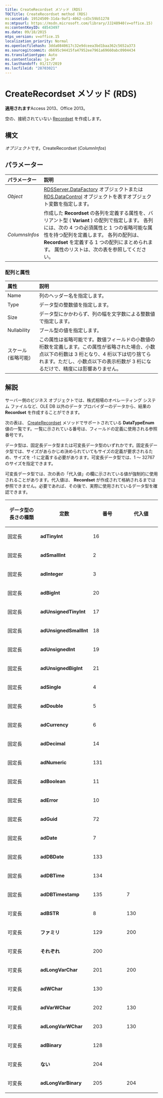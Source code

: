 ```yaml
---
title: CreateRecordset メソッド (RDS)
TOCTitle: CreateRecordset method (RDS)
ms:assetid: 19524509-31da-9af1-4062-cd3c59b51278
ms:mtpsurl: https://msdn.microsoft.com/library/JJ248940(v=office.15)
ms:contentKeyID: 48543497
ms.date: 09/18/2015
mtps_version: v=office.15
localization_priority: Normal
ms.openlocfilehash: 3dda0840617c32e9dceea3bd1baa362c5652a373
ms.sourcegitcommit: d6695c94415fa47952ee7961a69660abc0904434
ms.translationtype: Auto
ms.contentlocale: ja-JP
ms.lasthandoff: 01/17/2019
ms.locfileid: "28703021"
---
```

# <a name="createrecordset-method-rds"></a>CreateRecordset メソッド (RDS)

**適用されます**Access 2013、Office 2013。

空の、接続されていない [Recordset](recordset-object-ado.md) を作成します。

## <a name="syntax"></a>構文

*オブジェクト*です。CreateRecordset (*ColumnInfos*)

## <a name="parameters"></a>パラメーター

|パラメーター|説明|
|:--------|:----------|
|*Object* |[RDSServer.DataFactory](datafactory-object-rdsserver.md) オブジェクトまたは [RDS.DataControl](datacontrol-object-rds.md) オブジェクトを表すオブジェクト変数を指定します。|
|*ColumnsInfos* |作成した **Recordset** の各列を定義する属性を、バリアント型 ( **Variant** ) の配列で指定します。 各列には、次の 4 つの必須属性と 1 つの省略可能な属性を持つ配列を定義します。 各列の配列は、 **Recordset** を定義する 1 つの配列にまとめられます。 属性のリストは、次の表を参照してください。|

### <a name="variant-array-attributes"></a>配列と属性

|属性|説明|
|:--------|:----------|
|Name |列のヘッダー名を指定します。|
|Type |データ型の整数値を指定します。|
|Size |データ型にかかわらず、列の幅を文字数による整数値で指定します。|
|Nullability |ブール型の値を指定します。|
|スケール (省略可能) |この属性は省略可能です。数値フィールドの小数値の桁数を定義します。この属性が省略された場合、小数点以下の桁数は 3 桁となり、4 桁以下は切り捨てられます。ただし、小数点以下の表示桁数が 3 桁になるだけで、精度には影響ありません。|

## <a name="remarks"></a>解説

サーバー側のビジネス オブジェクトでは、株式相場のオペレーティング システム ファイルなど、OLE DB 以外のデータ プロバイダーのデータから、結果の **Recordset** を作成することができます。

次の表は、 [CreateRecordset](datatypeenum.md) メソッドでサポートされている **DataTypeEnum** 値の一覧です。一覧に示されている番号は、フィールドの定義に使用される参照番号です。

データ型は、固定長データ型または可変長データ型のいずれかです。固定長データ型では、サイズがあらかじめ決められていてもサイズの定義が要求されるため、サイズを -1 に定義する必要があります。可変長データ型では、1 ～ 32767 のサイズを指定できます。

可変長データ型では、次の表の「代入値」の欄に示されている値が強制的に使用されることがあります。代入値は、 **Recordset** が作成されて格納されるまでは参照できません。必要であれば、その後で、実際に使用されているデータ型を確認できます。

<table>
<colgroup>
<col style="width: 25%" />
<col style="width: 25%" />
<col style="width: 25%" />
<col style="width: 25%" />
</colgroup>
<thead>
<tr class="header">
<th><p>データ型の長さの種類</p></th>
<th><p>定数</p></th>
<th><p>番号</p></th>
<th><p>代入値</p></th>
</tr>
</thead>
<tbody>
<tr class="odd">
<td><p>固定長</p></td>
<td><p><strong>adTinyInt</strong></p></td>
<td><p>16</p></td>
<td><p></p></td>
</tr>
<tr class="even">
<td><p>固定長</p></td>
<td><p><strong>adSmallInt</strong></p></td>
<td><p>2</p></td>
<td><p></p></td>
</tr>
<tr class="odd">
<td><p>固定長</p></td>
<td><p><strong>adInteger</strong></p></td>
<td><p>3</p></td>
<td><p></p></td>
</tr>
<tr class="even">
<td><p>固定長</p></td>
<td><p><strong>adBigInt</strong></p></td>
<td><p>20</p></td>
<td><p></p></td>
</tr>
<tr class="odd">
<td><p>固定長</p></td>
<td><p><strong>adUnsignedTinyInt</strong></p></td>
<td><p>17</p></td>
<td><p></p></td>
</tr>
<tr class="even">
<td><p>固定長</p></td>
<td><p><strong>adUnsignedSmallInt</strong></p></td>
<td><p>18</p></td>
<td><p></p></td>
</tr>
<tr class="odd">
<td><p>固定長</p></td>
<td><p><strong>adUnsignedInt</strong></p></td>
<td><p>19</p></td>
<td><p></p></td>
</tr>
<tr class="even">
<td><p>固定長</p></td>
<td><p><strong>adUnsignedBigInt</strong></p></td>
<td><p>21</p></td>
<td><p></p></td>
</tr>
<tr class="odd">
<td><p>固定長</p></td>
<td><p><strong>adSingle</strong></p></td>
<td><p>4</p></td>
<td><p></p></td>
</tr>
<tr class="even">
<td><p>固定長</p></td>
<td><p><strong>adDouble</strong></p></td>
<td><p>5</p></td>
<td><p></p></td>
</tr>
<tr class="odd">
<td><p>固定長</p></td>
<td><p><strong>adCurrency</strong></p></td>
<td><p>6</p></td>
<td><p></p></td>
</tr>
<tr class="even">
<td><p>固定長</p></td>
<td><p><strong>adDecimal</strong></p></td>
<td><p>14</p></td>
<td><p></p></td>
</tr>
<tr class="odd">
<td><p>固定長</p></td>
<td><p><strong>adNumeric</strong></p></td>
<td><p>131</p></td>
<td><p></p></td>
</tr>
<tr class="even">
<td><p>固定長</p></td>
<td><p><strong>adBoolean</strong></p></td>
<td><p>11</p></td>
<td><p></p></td>
</tr>
<tr class="odd">
<td><p>固定長</p></td>
<td><p><strong>adError</strong></p></td>
<td><p>10</p></td>
<td><p></p></td>
</tr>
<tr class="even">
<td><p>固定長</p></td>
<td><p><strong>adGuid</strong></p></td>
<td><p>72</p></td>
<td><p></p></td>
</tr>
<tr class="odd">
<td><p>固定長</p></td>
<td><p><strong>adDate</strong></p></td>
<td><p>7</p></td>
<td><p></p></td>
</tr>
<tr class="even">
<td><p>固定長</p></td>
<td><p><strong>adDBDate</strong></p></td>
<td><p>133</p></td>
<td><p></p></td>
</tr>
<tr class="odd">
<td><p>固定長</p></td>
<td><p><strong>adDBTime</strong></p></td>
<td><p>134</p></td>
<td><p></p></td>
</tr>
<tr class="even">
<td><p>固定長</p></td>
<td><p><strong>adDBTimestamp</strong></p></td>
<td><p> 
135 
</p></td>
<td><p>7</p></td>
</tr>
<tr class="odd">
<td><p>可変長</p></td>
<td><p><strong>adBSTR</strong></p></td>
<td><p>8</p></td>
<td><p>130</p></td>
</tr>
<tr class="even">
<td><p>可変長</p></td>
<td><p><strong>ファミリ</strong></p></td>
<td><p> 
129 
</p></td>
<td><p> 
200 
</p></td>
</tr>
<tr class="odd">
<td><p>可変長</p></td>
<td><p><strong>それぞれ</strong></p></td>
<td><p> 
200 
</p></td>
<td><p></p></td>
</tr>
<tr class="even">
<td><p>可変長</p></td>
<td><p><strong>adLongVarChar</strong></p></td>
<td><p>201</p></td>
<td><p> 
200 
</p></td>
</tr>
<tr class="odd">
<td><p>可変長</p></td>
<td><p><strong>adWChar</strong></p></td>
<td><p>130</p></td>
<td><p></p></td>
</tr>
<tr class="even">
<td><p>可変長</p></td>
<td><p><strong>adVarWChar</strong></p></td>
<td><p>202</p></td>
<td><p>130</p></td>
</tr>
<tr class="odd">
<td><p>可変長</p></td>
<td><p><strong>adLongVarWChar</strong></p></td>
<td><p>203</p></td>
<td><p>130</p></td>
</tr>
<tr class="even">
<td><p>可変長</p></td>
<td><p><strong>adBinary</strong></p></td>
<td><p> 
128 
</p></td>
<td><p></p></td>
</tr>
<tr class="odd">
<td><p>可変長</p></td>
<td><p><strong>ない</strong></p></td>
<td><p>204</p></td>
<td><p></p></td>
</tr>
<tr class="even">
<td><p>可変長</p></td>
<td><p><strong>adLongVarBinary</strong></p></td>
<td><p>205</p></td>
<td><p>204</p></td>
</tr>
</tbody>
</table>

